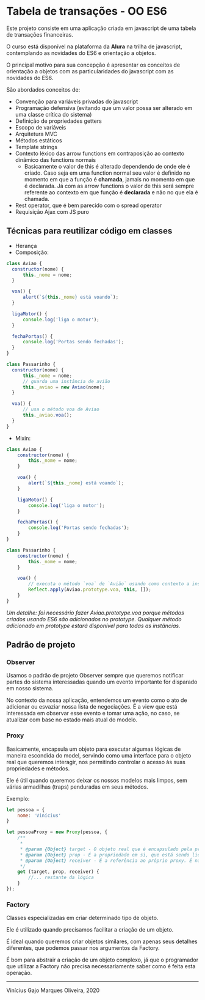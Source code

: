 # Tabela de transações - OO ES6

Este projeto consiste em uma aplicação criada em javascript de uma tabela de transações financeiras. 

O curso está disponível na plataforma da **Alura** na trilha de javascript, contemplando as novidades do ES6 e orientação a objetos.

O principal motivo para sua concepção é apresentar os conceitos de orientação a objetos com as particularidades do javascript com as novidades do ES6.

São abordados conceitos de:

* Convenção para variáveis privadas do javascript
* Programação defensiva (evitando que um valor possa ser alterado em uma classe crítica do sistema)
* Definição de propriedades getters 
* Escopo de variáveis
* Arquitetura MVC
* Métodos estáticos
* Template strings
* Contexto léxico das arrow functions em contraposição ao contexto dinâmico das functions normais
  * Basicamente o valor de this é alterado dependendo de onde ele é criado. Caso seja em uma function normal seu valor é definido no momento em que a função é **chamada**, jamais no momento em que é declarada. Já com as arrow functions o valor de this será sempre referente ao contexto em que função é **declarada** e não no que ela é chamada.
* Rest operator, que é bem parecido com o spread operator
* Requisição Ajax com JS puro

## Técnicas para reutilizar código em classes

* Herança
* Composição:

```javascript
class Aviao {
  constructor(nome) {
      this._nome = nome;
  }

  voa() {
      alert(`${this._nome} está voando`);
  }

  ligaMotor() {
      console.log('liga o motor');
  }

  fechaPortas() {
      console.log('Portas sendo fechadas');
  }
}

class Passarinho {
  constructor(nome) {
      this._nome = nome;
      // guarda uma instância de avião
      this._aviao = new Aviao(nome);
  }

  voa() {
      // usa o método voa de Aviao
      this._aviao.voa();
  }
}
```

* Mixin:

```javascript
class Aviao {
    constructor(nome) {
        this._nome = nome;
    }

    voa() {
        alert(`${this._nome} está voando`);
    }

    ligaMotor() {
        console.log('liga o motor');
    }

    fechaPortas() {
        console.log('Portas sendo fechadas');
    }
}

class Passarinho {
    constructor(nome) {
        this._nome = nome;
    }

    voa() {
        // executa o método `voa` de `Avião` usando como contexto a instância de `Passarinho`
        Reflect.apply(Aviao.prototype.voa, this, []);
    }
}
```

*Um detalhe: foi necessário fazer Aviao.prototype.voa porque métodos criados usando ES6 são adicionados no prototype. Qualquer método adicionado em prototype estará disponível para todas as instâncias.*

## Padrão de projeto

### Observer

Usamos o padrão de projeto Observer sempre que queremos notificar partes do sistema interessadas quando um evento importante for disparado em nosso sistema.

No contexto da nossa aplicação, entendemos um evento como o ato de adicionar ou esvaziar nossa lista de negociações. É a view que está interessada em observar esse evento e tomar uma ação, no caso, se atualizar com base no estado mais atual do modelo.

### Proxy

Basicamente, encapsula um objeto para executar algumas lógicas de maneira escondida do model, servindo como uma interface para o objeto real que queremos interagir, nos permitindo controlar o acesso às suas propriedades e métodos.

Ele é útil quando queremos deixar os nossos modelos mais limpos, sem várias armadilhas (traps) penduradas em seus métodos.

Exemplo: 

```javascript
let pessoa = {
    nome: 'Vinícius'
}

let pessoaProxy = new Proxy(pessoa, {
    /**
     * 
     * @param {Object} target - O objeto real que é encapsulado pela proxy. É o objeto que não queremos "sujar" com armadilhas.
     * @param {Object} prop - É a propriedade em si, que está sendo lida naquele momento (exemplo, 'nome')
     * @param {Object} receiver - É a referência ao próprio proxy. É na configuração do handler do Proxy que colocamos as armadilhas.
     */
    get (target, prop, receiver) {
        //... restante da lógica
    }
});
```

### Factory

Classes especializadas em criar determinado tipo de objeto.

Ele é utilizado quando precisamos facilitar a criação de um objeto.

É ideal quando queremos criar objetos similares, com apenas seus detalhes diferentes, que podemos passar nos argumentos da Factory.

É bom para abstrair a criação de um objeto complexo, já que o programador que utilizar a Factory não precisa necessariamente saber como é feita esta operação.

---
Vinícius Gajo Marques Oliveira, 2020
